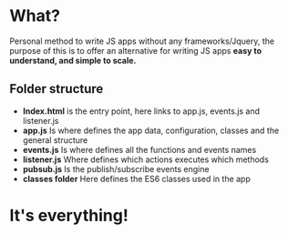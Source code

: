 # What?

 Personal method to write JS apps without any frameworks/Jquery, the purpose of this is to offer an alternative for writing JS apps **easy to understand, and simple to scale.**
 
## Folder structure

 - **Index.html** is the entry point, here links to app.js, events.js and listener.js
 - **app.js** Is where defines the app data, configuration, classes and the general structure
 - **events.js** Is where defines all the functions and events names
 - **listener.js** Where defines which actions executes which methods
 - **pubsub.js** Is the publish/subscribe events engine
 - **classes folder** Here defines the ES6 classes used in the app

# It's everything!
